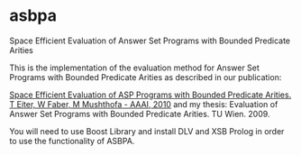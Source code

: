 # asbpa
Space Efficient Evaluation of Answer Set Programs with Bounded Predicate Arities

This is the implementation of the evaluation method for Answer Set Programs with Bounded Predicate Arities as described in our publication:

[Space Efficient Evaluation of ASP Programs with Bounded Predicate Arities. T Eiter, W Faber, M Mushthofa - AAAI, 2010](https://www.researchgate.net/profile/Mushthofa_Mushthofa/publication/221603214_Space_Efficient_Evaluation_of_ASP_Programs_with_Bounded_Predicate_Arities/links/0f31753a8120acfdeb000000.pdf)
and my thesis: 
Evaluation of Answer Set Programs with Bounded Predicate Arities. TU Wien. 2009.

You will need to use Boost Library and install DLV and XSB Prolog in order to use the functionality of ASBPA. 



